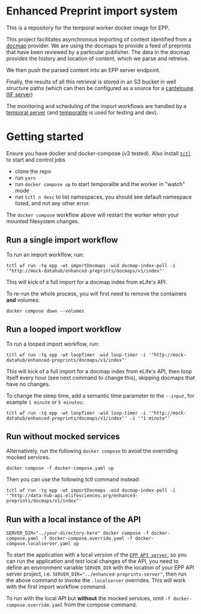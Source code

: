 # Enhanced Preprint import system

This is a repository for the temporal worker docker image for EPP.

This project facilitates asynchronous importing of content identified from a [docmap](https://docmaps.knowledgefutures.org/pub/sgkf1pqa) provider. We are using the docmaps to provide a feed of preprints that have been reviewed by a particular publisher. The data in the docmap provides the history and location of content, which we parse and retreive.

We then push the parsed content into an EPP server endpoint.

Finally, the results of all this retrieval is stored in an S3 bucket in well structure paths (which can then be configured as a source for a [canteloupe IIIF server](https://github.com/elifesciences/enhanced-preprints-image-server))

The monitoring and scheduling of the import workflows are handled by a [temporal server](https://temporal.io/) (and [temporalite](https://github.com/temporalio/temporalite) is used for testing and dev).

# Getting started

Ensure you have docker and docker-compose (v2 tested). Also install [`tctl`](https://github.com/temporalio/tctl) to start and control jobs

- clone the repo
- run `yarn`
- run `docker compose up` to start temporalite and the worker in "watch" mode
- run `tctl n desc` to list namespaces, you should see default namespace listed, and not any other error.

The `docker compose` workflow above will restart the worker when your mounted filesystem changes.

## Run a single import workflow

To run an import workflow, run:

```shell
tctl wf run -tq epp -wt importDocmaps -wid docmap-index-poll -i '"http://mock-datahub/enhanced-preprints/docmaps/v1/index"' 
```

This will kick of a full import for a docmap index from eLife's API.

To re-run the whole process, you will first need to remove the containers **and** volumes:

```shell
docker compose down --volumes
```

## Run a looped import workflow

To run a looped import workflow, run:

```shell
tctl wf run -tq epp -wt loopTimer -wid loop-timer -i '"http://mock-datahub/enhanced-preprints/docmaps/v1/index"' 
```

This will kick of a full import for a docmap index from eLife's API, then loop itself every hour (see next command to change this), skipping docmaps that have no changes.

To change the sleep time, add a semantic time parameter to the `--input`, for example `1 minute` or `5 minutes`:

```shell
tctl wf run -tq epp -wt loopTimer -wid loop-timer -i '"http://mock-datahub/enhanced-preprints/docmaps/v1/index"' -i '"1 minute"' 
```

## Run without mocked services

Alternatively, run the following `docker compose` to avoid the overriding mocked services.

```shell
docker compose -f docker-compose.yaml up
```

Then you can use the following tctl command instead:

```shell
tctl wf run -tq epp -wt importDocmaps -wid docmap-index-poll -i '"http://data-hub-api.elifesciences.org/enhanced-preprints/docmaps/v1/index"' 
```

## Run with a local instance of the API

```shell
SERVER_DIR="../your-directory-here" docker compose -f docker-compose.yaml -f docker-compose.override.yaml -f docker-compose.localserver.yaml up
```

To start the application with a local version of the [`EPP API server`](https://github.com/elifesciences/enhanced-preprints-server), so you can run the application and test local changes of the API, you need to define an environment variable `SERVER_DIR` with the location of your EPP API server project, i.e. `SERVER_DIR="../enhanced-preprints-server"`, then run the above command to invoke the `.localserver` overrides. This will work with the first import workflow command.

To run with the local API but **without** the mocked services, omit `-f docker-compose.override.yaml` from the compose command.
